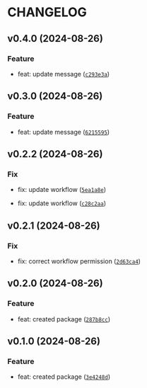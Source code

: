 # CHANGELOG

## v0.4.0 (2024-08-26)

### Feature

* feat: update message ([`c293e3a`](https://github.com/Siddharth-1698/test-package/commit/c293e3adc5a89d8a33d41bdad8f41f745b62098f))

## v0.3.0 (2024-08-26)

### Feature

* feat: update message ([`6215595`](https://github.com/Siddharth-1698/test-package/commit/621559585623f141d134a8c1f3a795f40cd58217))

## v0.2.2 (2024-08-26)

### Fix

* fix: update workflow ([`5ea1a8e`](https://github.com/Siddharth-1698/test-package/commit/5ea1a8ed2cb7930cf3941d23401ead9a428e3eba))

* fix: update workflow ([`c28c2aa`](https://github.com/Siddharth-1698/test-package/commit/c28c2aa6b1d753f2ac54cd119da05779f20f5b99))

## v0.2.1 (2024-08-26)

### Fix

* fix: correct workflow permission ([`2d63ca4`](https://github.com/Siddharth-1698/test-package/commit/2d63ca4cece4662871aa1c950e8f02d97cea2bfc))

## v0.2.0 (2024-08-26)

### Feature

* feat: created package ([`287b8cc`](https://github.com/Siddharth-1698/test-package/commit/287b8cc8c8427702bc3a01c9f48b969a7dfa07e3))

## v0.1.0 (2024-08-26)

### Feature

* feat: created package ([`3e4248d`](https://github.com/Siddharth-1698/test-package/commit/3e4248d2b5e022dd6d2fdd682f69cb98b46e57e0))

